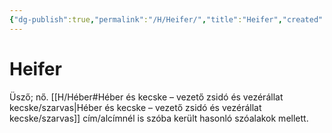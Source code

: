 ```yaml
---
{"dg-publish":true,"permalink":"/H/Heifer/","title":"Heifer","created":"2023-12-01T08:57","updated":"2024-10-25T19:17"}
---
```



# Heifer

Üsző; nő. [[H/Héber#Héber és kecske – vezető zsidó és vezérállat kecske/szarvas\|Héber és kecske – vezető zsidó és vezérállat kecske/szarvas]] cím/alcímnél is szóba került hasonló szóalakok mellett.  